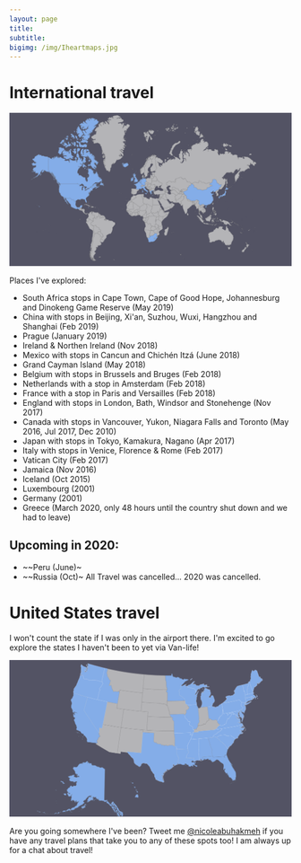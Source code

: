 ```yaml
---
layout: page
title: 
subtitle: 
bigimg: /img/Iheartmaps.jpg
---
```


# International travel

![Image of World Map](/img/WorldcountryMap.png)

Places I've explored:

- South Africa stops in Cape Town, Cape of Good Hope, Johannesburg and Dinokeng Game Reserve (May 2019)
- China with stops in Beijing, Xi'an, Suzhou, Wuxi, Hangzhou and Shanghai (Feb 2019)
- Prague (January 2019)
- Ireland & Northen Ireland (Nov 2018)
- Mexico with stops in Cancun and Chichén Itzá (June 2018)
- Grand Cayman Island (May 2018) 
- Belgium with stops in Brussels and Bruges (Feb 2018)
- Netherlands with a stop in Amsterdam (Feb 2018)
- France with a stop in Paris and Versailles (Feb 2018)
- England with stops in London, Bath, Windsor and Stonehenge (Nov 2017)
- Canada with stops in Vancouver, Yukon, Niagara Falls and Toronto (May 2016, Jul 2017, Dec 2010)
- Japan with stops in Tokyo, Kamakura, Nagano (Apr 2017)
- Italy with stops in Venice, Florence & Rome (Feb 2017)
- Vatican City (Feb 2017)
- Jamaica (Nov 2016)
- Iceland (Oct 2015)
- Luxembourg (2001)
- Germany (2001)
- Greece (March 2020, only 48 hours until the country shut down and we had to leave)

## Upcoming in 2020:

* ~~Peru (June)~
* ~~Russia (Oct)~
All Travel was cancelled... 2020 was cancelled. 

# United States travel
I won't count the state if I was only in the airport there.  I'm excited to go explore the states I haven't been to yet via Van-life!

![Image of United States Travel](/img/MapUSA.png)


Are you going somewhere I've been? Tweet me [@nicoleabuhakmeh](https://twitter.com/nicoleabuhakmeh) if you have any travel plans that take you to any of these spots too! I am always up for a chat about travel!
